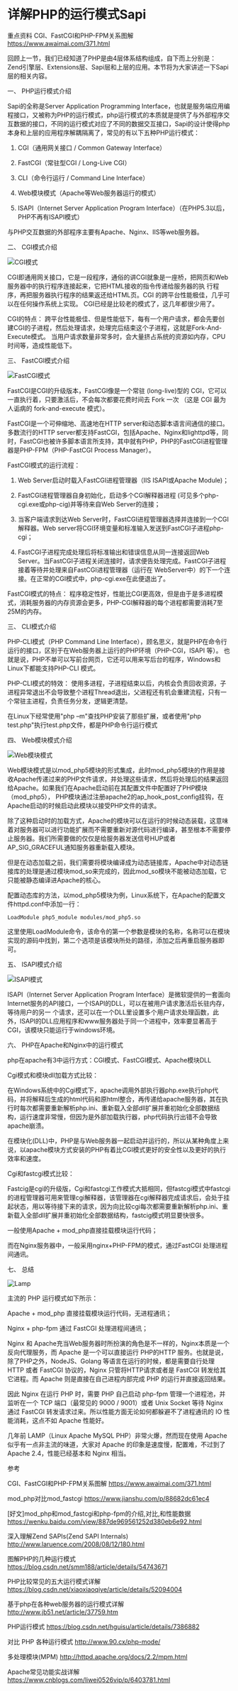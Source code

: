 # 详解PHP的运行模式Sapi #

重点资料
CGI、FastCGI和PHP-FPM关系图解    https://www.awaimai.com/371.html












回顾上一节，我们已经知道了PHP是由4层体系结构组成，自下而上分别是：Zend引擎层、Extensions层、Sapi层和上层的应用。本节将为大家讲述一下Sapi层的相关内容。

一、 PHP运行模式介绍

Sapi的全称是Server Application Programming Interface，也就是服务端应用编程接口，又被称为PHP的运行模式，php运行模式的本质就是提供了与外部程序交互数据的接口，不同的运行模式对应了不同的数据交互接口，Sapi的设计使得php本身和上层的应用程序解耦隔离了，常见的有以下五种PHP运行模式：

1. CGI（通用网关接口 / Common Gateway Interface）

2. FastCGI（常驻型CGI / Long-Live CGI）

3. CLI（命令行运行 / Command Line Interface）

4. Web模块模式（Apache等Web服务器运行的模式）

5. ISAPI（Internet Server Application Program Interface）（在PHP5.3以后，PHP不再有ISAPI模式）

与PHP交互数据的外部程序主要有Apache、Nginx、IIS等web服务器。

二、 CGI模式介绍

![CGI模式](./imgs/2018_05_10_001.png)

CGI即通用网关接口，它是一段程序，通俗的讲CGI就象是一座桥，把网页和Web服务器中的执行程序连接起来，它把HTML接收的指令传递给服务器的执 行程序，再把服务器执行程序的结果返还给HTML页。CGI 的跨平台性能极佳，几乎可以在任何操作系统上实现。 CGI已经是比较老的模式了，这几年都很少用了。

CGI的特点： 跨平台性能极佳、但是性能低下，每有一个用户请求，都会先要创建CGI的子进程，然后处理请求，处理完后结束这个子进程，这就是Fork-And-Execute模式。 当用户请求数量非常多时，会大量挤占系统的资源如内存，CPU时间等，造成性能低下。

三、 FastCGI模式介绍

![FastCGI模式](./imgs/2018_05_10_002.png)

FastCGI是CGI的升级版本，FastCGI像是一个常驻 (long-live)型的 CGI，它可以一直执行着，只要激活后，不会每次都要花费时间去 Fork 一次 （这是 CGI 最为人诟病的 fork-and-execute 模式）。

FastCGI是一个可伸缩地、高速地在HTTP server和动态脚本语言间通信的接口。多数流行的HTTP server都支持FastCGI，包括Apache、Nginx和lighttpd等，同时，FastCGI也被许多脚本语言所支持，其中就有PHP，PHP的FastCGI进程管理器是PHP-FPM（PHP-FastCGI Process Manager）。

FastCGI模式的运行流程：

1. Web Server启动时载入FastCGI进程管理器（IIS ISAPI或Apache Module)；

2. FastCGI进程管理器自身初始化，启动多个CGI解释器进程 (可见多个php-cgi.exe或php-cig)并等待来自Web Server的连接；

3. 当客户端请求到达Web Server时，FastCGI进程管理器选择并连接到一个CGI解释器。Web server将CGI环境变量和标准输入发送到FastCGI子进程php-cgi；

4. FastCGI子进程完成处理后将标准输出和错误信息从同一连接返回Web Server。当FastCGI子进程关闭连接时，请求便告处理完成。FastCGI子进程接着等待并处理来自FastCGI进程管理器（运行在 WebServer中）的下一个连接。在正常的CGI模式中，php-cgi.exe在此便退出了。

FastCGI模式的特点： 程序稳定性好，性能比CGI更高效，但是由于是多进程模式，消耗服务器的内存资源会更多，PHP-CGI解释器的每个进程都需要消耗7至25M的内存。

三、 CLI模式介绍

PHP-CLI模式（PHP Command Line Interface），顾名思义，就是PHP在命令行运行的接口，区别于在Web服务器上运行的PHP环境（PHP-CGI，ISAPI 等）。 也就是说，PHP不单可以写前台网页，它还可以用来写后台的程序，Windows和Linux下都能支持PHP-CLI 模式。

PHP-CLI模式的特效：  使用多进程，子进程结束以后，内核会负责回收资源，子进程异常退出不会导致整个进程Thread退出，父进程还有机会重建流程，只有一个常驻主进程，负责任务分发，逻辑更清楚。

在Linux下经常使用"php –m"查找PHP安装了那些扩展，或者使用"php test.php"执行test.php文件，都是PHP命令行运行模式

四、 Web模块模式介绍

![Web模块模式](./imgs/2018_05_10_003.png)

Web模块模式是以mod_php5模块的形式集成，此时mod_php5模块的作用是接收Apache传递过来的PHP文件请求，并处理这些请求，然后将处理后的结果返回给Apache。如果我们在Apache启动前在其配置文件中配置好了PHP模块（mod_php5）， PHP模块通过注册apache2的ap_hook_post_config挂钩，在Apache启动的时候启动此模块以接受PHP文件的请求。

除了这种启动时的加载方式，Apache的模块可以在运行的时候动态装载，这意味着对服务器可以进行功能扩展而不需要重新对源代码进行编译，甚至根本不需要停止服务器。我们所需要做的仅仅是给服务器发送信号HUP或者AP_SIG_GRACEFUL通知服务器重新载入模块。

但是在动态加载之前，我们需要将模块编译成为动态链接库，Apache中对动态链接库的处理是通过模块mod_so来完成的，因此mod_so模块不能被动态加载，它只能被静态编译进Apache的核心。

配置动态库的方法，以mod_php5模块为例，Linux系统下，在Apache的配置文件httpd.conf中添加一行：

	LoadModule php5_module modules/mod_php5.so  

这里使用LoadModule命令，该命令的第一个参数是模块的名称，名称可以在模块实现的源码中找到，第二个选项是该模块所处的路径，添加之后再重启服务器即可。


五、 ISAPI模式介绍

![ISAPI模式](./imgs/2018_05_10_004.png)

ISAPI（Internet Server Application Program Interface）是微软提供的一套面向Internet服务的API接口，一个ISAPI的DLL，可以在被用户请求激活后长驻内存，等待用户的另一 个请求，还可以在一个DLL里设置多个用户请求处理函数，此外，ISAPI的DLL应用程序和www服务器处于同一个进程中，效率要显著高于CGI，该模块只能运行于windows环境。

六、 PHP在Apache和Nginx中的运行模式

php在apache有3中运行方式：CGI模式、FastCGI模式、Apache模块DLL

Cgi模式和模块dll加载方式比较：

在Windows系统中的Cgi模式下，apache调用外部执行器php.exe执行php代码，并将解释后生成的html代码和原html整合，再传递给apache服务器，其在执行时每次都需要重新解析php.ini、重新载入全部dll扩展并重初始化全部数据结构，运行速度非常慢，但因为是外部加载执行器，php代码执行出错不会导致apache崩溃。

在模块化(DLL)中，PHP是与Web服务器一起启动并运行的，所以从某种角度上来说，以apache模块方式安装的PHP有着比CGI模式更好的安全性以及更好的执行效率和速度。

Cgi和fastcgi模式比较：

Fastcig是cgi的升级版，Cgi和fastcgi工作模式大抵相同，但fastcgi模式中fastcgi的进程管理器可用来管理cgi解释器，该管理器在cgi解释器完成请求后，会处于挂起状态，用以等待接下来的请求，因为向比较cgi每次都需要重新解析php.ini、重新载入全部dll扩展并重初始化全部数据结构，fastcig模式明显要快很多。

一般使用Apache + mod_php直接挂载模块运行代码；

而在Nginx服务器中，一般采用nginx+PHP-FPM的模式，通过FastCGI 处理进程间通讯。


七、 总结

![Lamp](./imgs/2018_05_10_005.jpg)

主流的 PHP 运行模式如下所示：

Apache + mod_php 直接挂载模块运行代码，无进程通讯；

Nginx + php-fpm      通过 FastCGI 处理进程间通讯；

Nginx 和 Apache充当Web服务器时所扮演的角色是不一样的，Nginx本质是一个反向代理服务，而 Apache 是一个可以直接运行 PHP的HTTP 服务。也就是说，除了PHP之外，NodeJS、Golang 等语言在运行的时候，都是需要自行处理 HTTP 或者 FastCGI 协议的，Nginx 只管将HTTP请求或者是 FastCGI 转发给其它进程。而 Apache 则是直接在自己进程内部完成 PHP 的运行并直接返回结果。

因此 Nginx 在运行 PHP 时，需要 PHP 自己启动 php-fpm 管理一个进程池，并监听在一个 TCP 端口（最常见的 9000 / 9001）或者 Unix Socket 等待 Nginx 通过 FastCGI 转发请求过来。所以性能方面无论如何都躲避不了进程通讯的 IO 性能消耗，这点不如 Apache 性能好。

几年前 LAMP（Linux Apache MySQL PHP）非常火爆，然而现在使用 Apache 似乎有一点非主流的味道，大家对 Apache 的印象是速度慢，配置难，不过到了 Apache 2.4，性能已经基本和 Nginx 相当。


参考

CGI、FastCGI和PHP-FPM关系图解    https://www.awaimai.com/371.html

mod_php对比mod_fastcgi    https://www.jianshu.com/p/88682dc61ec4


[好文]mod_php和mod_fastcgi和php-fpm的介绍,对比,和性能数据    https://wenku.baidu.com/view/887de969561252d380eb6e92.html



深入理解Zend SAPIs(Zend SAPI Internals) http://www.laruence.com/2008/08/12/180.html

图解PHP的几种运行模式   https://blog.csdn.net/smm188/article/details/54743671

PHP比较常见的五大运行模式详解  https://blog.csdn.net/xiaoxiaoqiye/article/details/52094004

基于php在各种web服务器的运行模式详解  http://www.jb51.net/article/37759.htm

PHP运行模式    https://blog.csdn.net/hguisu/article/details/7386882

对比 PHP 各种运行模式    http://www.90.cx/php-mode/




多处理模块(MPM)     http://httpd.apache.org/docs/2.2/mpm.html


Apache常见功能实战详解   https://www.cnblogs.com/liwei0526vip/p/6403781.html